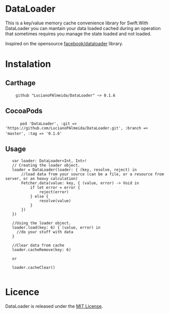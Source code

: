 # DataLoader

This is a key/value memory cache convenience library for Swift.With DataLoader you can mantain your data loaded cached during an operation that sometimes requires you manage the state loaded and not loaded.

Inspired on the opensource [facebook/dataloader](https://github.com/facebook/dataloader) library.

# Instalation

## Carthage   
  ```
    github "LucianoPAlmeida/DataLoader" ~> 0.1.6
  ```
## CocoaPods

  ```
      pod 'DataLoader', :git => 'https://github.com/LucianoPAlmeida/DataLoader.git', :branch => 'master', :tag => '0.1.6'
  ``` 
  
## Usage
 ```
    var loader: DataLoader<Int, Int>!
    // Creating the loader object.
    loader = DataLoader(loader: { (key, resolve, reject) in
        //load data from your source (can be a file, or a resource from server, or an heavy calculation)
        Fetcher.data(value: key, { (value, error) -> Void in 
            if let error = error {
                reject(error)
            } else {
                resolve(value)
            }
        })
    })
    
    //Using the loader object. 
    loader.load(key: 6) { (value, error) in
      //do your stuff with data
    }
    
    //Clear data from cache
    loader.cacheRemove(key: 6) 
    
    or 
    
    loader.cacheClear()
    
 ```
# Licence 

DataLoader is released under the [MIT License](https://opensource.org/licenses/MIT).
